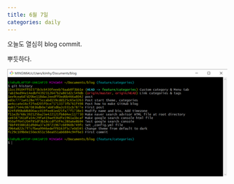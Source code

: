 ```yaml
---
title: 6월 7일
categories: daily
---
```




오늘도 열심히 blog commit.

뿌듯하다.

![daily0607](\assets\images\daily0607.png)
